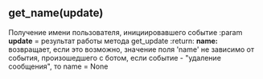 ## get_name(update)
Получение имени пользователя, инициировавшего событие
:param **update** = результат работы метода get_update
:return: **name:** возвращает, если это возможно, значение поля 'name' не зависимо от события, произошедшего с ботом, если событие - "удаление сообщения", то name = None
